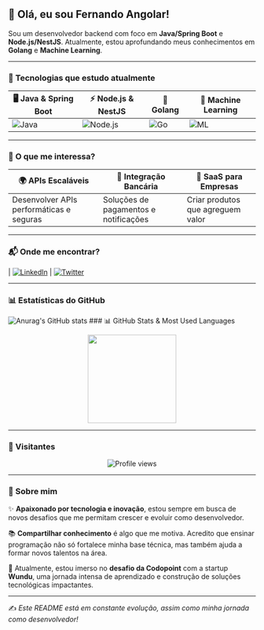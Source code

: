 ## 👋 Olá, eu sou Fernando Angolar!

Sou um desenvolvedor backend com foco em **Java/Spring Boot** e **Node.js/NestJS**. Atualmente, estou aprofundando meus conhecimentos em **Golang** e **Machine Learning**.

---

### 🚀 Tecnologias que estudo atualmente  

| 🖥️ Java & Spring Boot | ⚡ Node.js & NestJS | 🚀 Golang | 🤖 Machine Learning |
|-----------------|----------------|---------|-------------------|
| ![Java](https://img.shields.io/badge/Java-ED8B00?style=for-the-badge&logo=java&logoColor=white) | ![Node.js](https://img.shields.io/badge/Node.js-43853D?style=for-the-badge&logo=node.js&logoColor=white) | ![Go](https://img.shields.io/badge/Go-00ADD8?style=for-the-badge&logo=go&logoColor=white) | ![ML](https://img.shields.io/badge/Machine%20Learning-blue?style=for-the-badge) |

---

### 📌 O que me interessa?  

| 🌍 APIs Escaláveis | 🏦 Integração Bancária | 🏢 SaaS para Empresas |
|----------------|------------------|------------------|
| Desenvolver APIs performáticas e seguras | Soluções de pagamentos e notificações | Criar produtos que agreguem valor |

---

### 📬 Onde me encontrar?

| [![LinkedIn](https://img.shields.io/badge/LinkedIn-blue?style=for-the-badge&logo=linkedin)](https://www.linkedin.com/in/fernando-angolar-692a0423a/)  | [![Twitter](https://img.shields.io/badge/Twitter-blue?style=for-the-badge&logo=twitter)](#)

---

### 📊 Estatísticas do GitHub  
![Anurag's GitHub stats](https://github-readme-stats.vercel.app/api?username=fernandoangolar&show_icons=true&theme=radical) ### 📊 GitHub Stats & Most Used Languages

<p align="center">
  <img height="180em" src="https://github-readme-stats.vercel.app/api/top-langs/?username=fernandoangolar&layout=compact&theme=radical"/>
</p>

---

### 👣 Visitantes  
<p align="center">
  <img src="https://komarev.com/ghpvc/?username=fernandoangolar&color=blue&style=flat-square" alt="Profile views"/>
</p>

---

### 🌟 Sobre mim
✨ **Apaixonado por tecnologia e inovação**, estou sempre em busca de novos desafios que me permitam crescer e evoluir como desenvolvedor.

📚 **Compartilhar conhecimento** é algo que me motiva. Acredito que ensinar programação não só fortalece minha base técnica, mas também ajuda a formar novos talentos na área.

🚀 Atualmente, estou imerso no **desafio da Codopoint** com a startup **Wundu**, uma jornada intensa de aprendizado e construção de soluções tecnológicas impactantes.

---
✍️ *Este README está em constante evolução, assim como minha jornada como desenvolvedor!*

